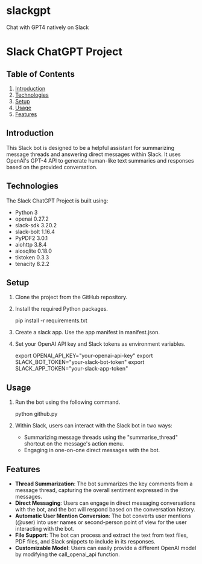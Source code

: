 # slackgpt
Chat with GPT4 natively on Slack
# Slack ChatGPT Project
## Table of Contents
1. [Introduction](#introduction)
2. [Technologies](#technologies)
3. [Setup](#setup)
4. [Usage](#usage)
5. [Features](#features)
## Introduction
This Slack bot is designed to be a helpful assistant for summarizing message threads and answering direct messages within Slack. It uses OpenAI's GPT-4 API to generate human-like text summaries and responses based on the provided conversation.
## Technologies
The Slack ChatGPT Project is built using:
* Python 3
* openai 0.27.2
* slack-sdk 3.20.2
* slack-bolt 1.16.4
* PyPDF2 3.0.1
* aiohttp 3.8.4
* aiosqlite 0.18.0
* tiktoken 0.3.3
* tenacity 8.2.2

## Setup
1. Clone the project from the GitHub repository.
2. Install the required Python packages.
   
   pip install -r requirements.txt
   
3. Create a slack app. Use the app manifest in manifest.json.
4. Set your OpenAI API key and Slack tokens as environment variables.
   
   export OPENAI_API_KEY="your-openai-api-key"
   export SLACK_BOT_TOKEN="your-slack-bot-token"
   export SLACK_APP_TOKEN="your-slack-app-token"
   
## Usage
1. Run the bot using the following command.
   
   python github.py
   
2. Within Slack, users can interact with the Slack bot in two ways:
   * Summarizing message threads using the "summarise_thread" shortcut on the message's action menu.
   * Engaging in one-on-one direct messages with the bot.
## Features
* **Thread Summarization**: The bot summarizes the key comments from a message thread, capturing the overall sentiment expressed in the messages.
* **Direct Messaging**: Users can engage in direct messaging conversations with the bot, and the bot will respond based on the conversation history.
* **Automatic User Mention Conversion**: The bot converts user mentions (@user) into user names or second-person point of view for the user interacting with the bot.
* **File Support**: The bot can process and extract the text from text files, PDF files, and Slack snippets to include in its responses.
* **Customizable Model**: Users can easily provide a different OpenAI model by modifying the call_openai_api function.
